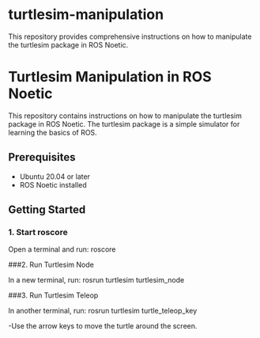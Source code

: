 # turtlesim-manipulation
This repository provides comprehensive instructions on how to manipulate the turtlesim package in ROS Noetic.
# Turtlesim Manipulation in ROS Noetic

This repository contains instructions on how to manipulate the turtlesim package in ROS Noetic. The turtlesim package is a simple simulator for learning the basics of ROS.

## Prerequisites

- Ubuntu 20.04 or later
- ROS Noetic installed

## Getting Started

### 1. Start roscore

Open a terminal and run:
roscore

###2. Run Turtlesim Node

In a new terminal, run:
rosrun turtlesim turtlesim_node

###3. Run Turtlesim Teleop

In another terminal, run:
rosrun turtlesim turtle_teleop_key

-Use the arrow keys to move the turtle around the screen.

